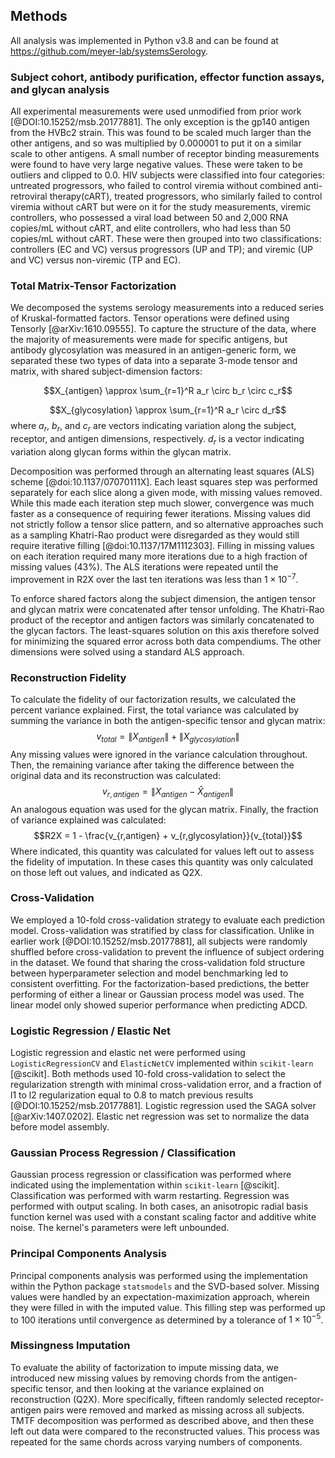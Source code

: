 ## Methods

All analysis was implemented in Python v3.8 and can be found at <https://github.com/meyer-lab/systemsSerology>.

### Subject cohort, antibody purification, effector function assays, and glycan analysis

All experimental measurements were used unmodified from prior work [@DOI:10.15252/msb.20177881]. The only exception is the gp140 antigen from the HVBc2 strain. This was found to be scaled much larger than the other antigens, and so was multiplied by 0.000001 to put it on a similar scale to other antigens. A small number of receptor binding measurements were found to have very large negative values. These were taken to be outliers and clipped to 0.0. HIV subjects were classified into four categories: untreated progressors, who failed to control viremia without combined anti-retroviral therapy(cART), treated progressors, who similarly failed to control viremia without cART but were on it for the study measurements, viremic controllers, who possessed a viral load between 50 and 2,000 RNA copies/mL without cART, and elite controllers, who had less than 50 copies/mL without cART. These were then grouped into two classifications: controllers (EC and VC) versus progressors (UP and TP); and viremic (UP and VC) versus non-viremic (TP and EC). 
### Total Matrix-Tensor Factorization

We decomposed the systems serology measurements into a reduced series of Kruskal-formatted factors. Tensor operations were defined using Tensorly [@arXiv:1610.09555]. To capture the structure of the data, where the majority of measurements were made for specific antigens, but antibody glycosylation was measured in an antigen-generic form, we separated these two types of data into a separate 3-mode tensor and matrix, with shared subject-dimension factors:

$$X_{antigen} \approx \sum_{r=1}^R a_r \circ b_r \circ c_r$$

$$X_{glycosylation} \approx \sum_{r=1}^R a_r \circ d_r$$
where $a_r$, $b_r$, and $c_r$ are vectors indicating variation along the subject, receptor, and antigen dimensions, respectively. $d_r$ is a vector indicating variation along glycan forms within the glycan matrix.

Decomposition was performed through an alternating least squares (ALS) scheme [@doi:10.1137/07070111X]. Each least squares step was performed separately for each slice along a given mode, with missing values removed. While this made each iteration step much slower, convergence was much faster as a consequence of requiring fewer iterations. Missing values did not strictly follow a tensor slice pattern, and so alternative approaches such as a sampling Khatri-Rao product were disregarded as they would still require iterative filling [@doi:10.1137/17M1112303]. Filling in missing values on each iteration required many more iterations due to a high fraction of missing values (43%). The ALS iterations were repeated until the improvement in R2X over the last ten iterations was less than $1\times 10^{-7}$.

To enforce shared factors along the subject dimension, the antigen tensor and glycan matrix were concatenated after tensor unfolding. The Khatri-Rao product of the receptor and antigen factors was similarly concatenated to the glycan factors. The least-squares solution on this axis therefore solved for minimizing the squared error across both data compendiums. The other dimensions were solved using a standard ALS approach.

<!-- TODO: Write out equations for ALS and the shared dimension. -->

### Reconstruction Fidelity

To calculate the fidelity of our factorization results, we calculated the percent variance explained. First, the total variance was calculated by summing the variance in both the antigen-specific tensor and glycan matrix:
$$v_{total} = \left \| X_{antigen}  \right \| + \left \| X_{glycosylation}  \right \|$$
Any missing values were ignored in the variance calculation throughout. Then, the remaining variance after taking the difference between the original data and its reconstruction was calculated:
$$v_{r,antigen} = \left \| X_{antigen} - \hat X_{antigen}  \right \|$$
An analogous equation was used for the glycan matrix. Finally, the fraction of variance explained was calculated:
$$R2X = 1 - \frac{v_{r,antigen} + v_{r,glycosylation}}{v_{total}}$$
Where indicated, this quantity was calculated for values left out to assess the fidelity of imputation. In these cases this quantity was only calculated on those left out values, and indicated as Q2X.

### Cross-Validation

We employed a 10-fold cross-validation strategy to evaluate each prediction model. Cross-validation was stratified by class for classification. Unlike in earlier work [@DOI:10.15252/msb.20177881], all subjects were randomly shuffled before cross-validation to prevent the influence of subject ordering in the dataset. We found that sharing the cross-validation fold structure between hyperparameter selection and model benchmarking led to consistent overfitting. For the factorization-based predictions, the better performing of either a linear or Gaussian process model was used. The linear model only showed superior performance when predicting ADCD.

### Logistic Regression / Elastic Net

Logistic regression and elastic net were performed using `LogisticRegressionCV` and `ElasticNetCV` implemented within `scikit-learn` [@scikit]. Both methods used 10-fold cross-validation to select the regularization strength with minimal cross-validation error, and a fraction of l1 to l2 regularization equal to 0.8 to match previous results [@DOI:10.15252/msb.20177881]. Logistic regression used the SAGA solver [@arXiv:1407.0202]. Elastic net regression was set to normalize the data before model assembly.

### Gaussian Process Regression / Classification

Gaussian process regression or classification was performed where indicated using the implementation within `scikit-learn` [@scikit]. Classification was performed with warm restarting. Regression was performed with output scaling. In both cases, an anisotropic radial basis function kernel was used with a constant scaling factor and additive white noise. The kernel's parameters were left unbounded.

### Principal Components Analysis

Principal components analysis was performed using the implementation within the Python package `statsmodels` and the SVD-based solver. Missing values were handled by an expectation-maximization approach, wherein they were filled in with the imputed value. This filling step was performed up to 100 iterations until convergence as determined by a tolerance of $1 \times 10^{-5}$.

### Missingness Imputation

To evaluate the ability of factorization to impute missing data, we introduced new missing values by removing chords from the antigen-specific tensor, and then looking at the variance explained on reconstruction (Q2X). More specifically, fifteen randomly selected receptor-antigen pairs were removed and marked as missing across all subjects. TMTF decomposition was performed as described above, and then these left out data were compared to the reconstructed values. This process was repeated for the same chords across varying numbers of components.
